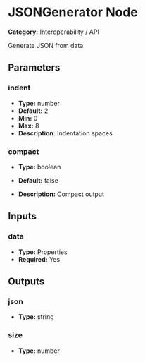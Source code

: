 
# JSONGenerator Node

**Category:** Interoperability / API

Generate JSON from data

## Parameters


### indent
- **Type:** number
- **Default:** 2
- **Min:** 0
- **Max:** 8
- **Description:** Indentation spaces


### compact
- **Type:** boolean
- **Default:** false


- **Description:** Compact output


## Inputs


### data
- **Type:** Properties
- **Required:** Yes



## Outputs


### json
- **Type:** string



### size
- **Type:** number




